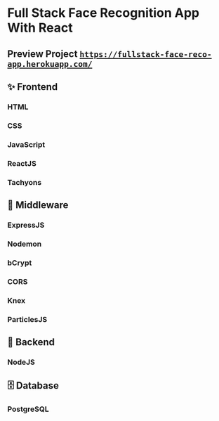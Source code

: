 # Full Stack Face Recognition App With React
## Preview Project [`https://fullstack-face-reco-app.herokuapp.com/`](https://fullstack-face-reco-app.herokuapp.com/)
## ✨ Frontend
### HTML
### CSS
### JavaScript
### ReactJS
### Tachyons
## 🥪 Middleware
### ExpressJS
### Nodemon
### bCrypt
### CORS
### Knex
### ParticlesJS
## 📜 Backend
### NodeJS
## 🗄️ Database
### PostgreSQL 
